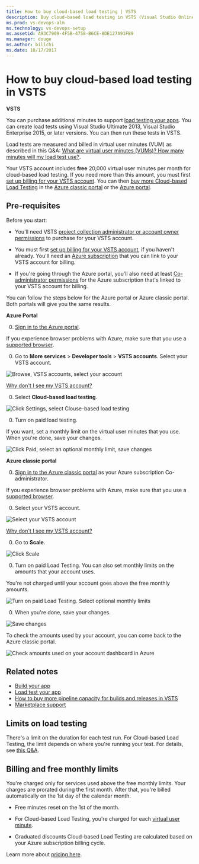 ```yaml
---
title: How to buy cloud-based load testing | VSTS
description: Buy cloud-based load testing in VSTS (Visual Studio Online, VSO, VSTS)
ms.prod: vs-devops-alm
ms.technology: vs-devops-setup
ms.assetid: A93C7909-4F5B-4758-B6CE-8DE127A91FB9
ms.manager: douge
ms.author: billchi
ms.date: 10/17/2017
---
```


#  How to buy cloud-based load testing in VSTS

**VSTS**

You can purchase additional minutes to support [load testing your apps](../load-test/index.md). You can create load tests using Visual Studio Ultimate 2013, Visual Studio Enterprise 2015, or later versions. You can then run these tests in VSTS.

Load tests are measured and billed in virtual user minutes (VUM) as described in  this Q&A: [What are virtual user minutes (VUMs)? How many minutes will my load test use?](../load-test/reference-qa.md#VUM). 

Your VSTS account includes **free**
20,000 virtual user minutes per month for cloud-based load testing.
If you need more than this amount, you must first
[set up billing for your VSTS account](set-up-billing-for-your-account-vs.md).
You can then [buy more Cloud-based Load Testing](#buy-load-testing) in the
[Azure classic portal](https://manage.windowsazure.com/) or the [Azure portal](https://portal.azure.com).



<a name="buy-load-testing"></a>
## Pre-requisites

Before you start:

*  You'll need VSTS
[project collection administrator or account owner permissions](faq-pay-for-basic-users.md#FindOwnerPCA)
to purchase for your VSTS account.

*  You must first
[set up billing for your VSTS account](set-up-billing-for-your-account-vs.md),
if you haven't already. You'll need an [Azure subscription](faq-pay-for-basic-users.md#AzureMSDNSubscription)
that you can link to your VSTS account for billing.

*  If you're going through the Azure portal, you'll also need at least
[Co-administrator permissions](add-backup-billing-managers.md)
for the Azure subscription that's linked to your VSTS account for billing.

You can follow the steps below for the Azure portal or Azure classic portal. Both portals will give you the same results.

**Azure Portal**

0. [Sign in to the Azure portal](https://portal.azure.com/).

 If you experience browser problems with Azure,
 make sure that you use a [supported browser](https://azure.microsoft.com/en-us/documentation/articles/azure-preview-portal-supported-browsers-devices/).

0. Go to **More services** > **Developer tools** > **VSTS accounts**.  Select your VSTS account.

 ![Browse, VSTS accounts, select your account](_img/_shared/ap_vso_selectlinkedaccount.png)

 [Why don't I see my VSTS account?](faq-pay-for-basic-users.md#WhyNoVSOAccount)

0. Select **Cloud-based load testing**.

 ![Click Settings, select Clouse-based load testing](_img/get-more-build-load-testing/ap_vso_manageservices.png)

0. Turn on paid load testing.

 If you want, set a monthly limit on the virtual user minutes that you use.
 When you're done, save your changes.

 ![Click Paid, select an optional monthly limit, save changes](_img/get-more-build-load-testing/ap_vso_paidcloudloadtesting.png)

**Azure classic portal**

0. [Sign in to the Azure classic portal](https://manage.windowsazure.com/)
as your Azure subscription Co-administrator.

 If you experience browser problems with Azure,
 make sure that you use a [supported browser](https://azure.microsoft.com/en-us/documentation/articles/azure-preview-portal-supported-browsers-devices/).

0. Select your VSTS account.

 ![Select your VSTS account](_img/_shared/azurechooselinkedaccount.png)

 [Why don't I see my VSTS account?](faq-pay-for-basic-users.md#WhyNoVSOAccount)

0. Go to **Scale**.

 ![Click Scale](_img/_shared/azurescalelicensesresources.png)

0. Turn on paid Load Testing.  You can also set monthly limits on the amounts that your account uses.

 You're not charged until your account goes above the free monthly amounts.

 ![Turn on paid Load Testing. Select optional monthly limits](_img/get-more-build-load-testing/azuremanageresources.png)

0. When you're done, save your changes.

 ![Save changes](_img/_shared/save-changes.png)

 To check the amounts used by your account, you can come back to the Azure classic portal.

 ![Check amounts used on your account dashboard in Azure](_img/get-more-build-load-testing/azuredashboard.png)


## Related notes  

- [Build your app](../build-release/apps/index.md)
- [Load test your app](../load-test/get-started-simple-cloud-load-test.md)  
- [How to buy more pipeline capacity for builds and releases in VSTS](buy-more-build-vs.md)  
- [Marketplace support](../marketplace/marketplace-billing-qa.md)  


## Limits on load testing

There's a limit on the duration for each test run.  For Cloud-based Load Testing, the limit depends on where you're 
running your test.  For details, see [this Q&A](../load-test/reference-qa.md#test-limits).


## Billing and free monthly limits

You're charged only for services used above the free monthly limits.  Your charges are prorated during the first 
month. After that, you're billed automatically on the 1st day of the calendar month.

*  Free minutes reset on the 1st of the month.

*  For Cloud-based Load Testing, you're charged for each 
   [virtual user minute](../load-test/reference-qa.md#VUM).

*   Graduated discounts Cloud-based Load Testing
are calculated based on your Azure subscription billing cycle.

Learn more about [pricing here](https://www.visualstudio.com/team-services/pricing).

